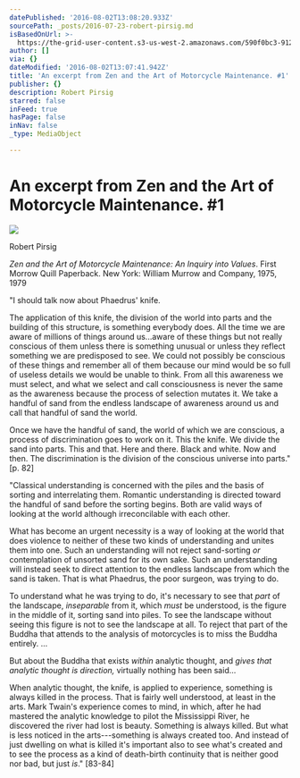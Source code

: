 ```yaml
---
datePublished: '2016-08-02T13:08:20.933Z'
sourcePath: _posts/2016-07-23-robert-pirsig.md
isBasedOnUrl: >-
  https://the-grid-user-content.s3-us-west-2.amazonaws.com/590f0bc3-9120-4000-810b-f6b37c806a5d.jpg
author: []
via: {}
dateModified: '2016-08-02T13:07:41.942Z'
title: 'An excerpt from Zen and the Art of Motorcycle Maintenance. #1'
publisher: {}
description: Robert Pirsig
starred: false
inFeed: true
hasPage: false
inNav: false
_type: MediaObject

---
```

# An excerpt from Zen and the Art of Motorcycle Maintenance. \#1
![](https://the-grid-user-content.s3-us-west-2.amazonaws.com/590f0bc3-9120-4000-810b-f6b37c806a5d.jpg)

Robert Pirsig

_Zen and the Art of Motorcycle Maintenance: An Inquiry into Values_. First Morrow Quill Paperback. New York: William Murrow and Company, 1975, 1979

"I should talk now about Phaedrus' knife.

The application of this knife, the division of the world into parts and the building of this structure, is something everybody does. All the time we are aware of millions of things around us...aware of these things but not really conscious of them unless there is something unusual or unless they reflect something we are predisposed to see. We could not possibly be conscious of these things and remember all of them because our mind would be so full of useless details we would be unable to think. From all this awareness we must select, and what we select and call consciousness is never the same as the awareness because the process of selection mutates it. We take a handful of sand from the endless landscape of awareness around us and call that handful of sand the world.

Once we have the handful of sand, the world of which we are conscious, a process of discrimination goes to work on it. This the knife. We divide the sand into parts. This and that. Here and there. Black and white. Now and then. The discrimination is the division of the conscious universe into parts." \[p. 82\]

"Classical understanding is concerned with the piles and the basis of sorting and interrelating them. Romantic understanding is directed toward the handful of sand before the sorting begins. Both are valid ways of looking at the world although irreconcilable with each other.

What has become an urgent necessity is a way of looking at the world that does violence to neither of these two kinds of understanding and unites them into one. Such an understanding will not reject sand-sorting _or_ contemplation of unsorted sand for its own sake. Such an understanding will instead seek to direct attention to the endless landscape from which the sand is taken. That is what Phaedrus, the poor surgeon, was trying to do.

To understand what he was trying to do, it's necessary to see that _part_ of the landscape, _inseparable_ from it, which _must_ be understood, is the figure in the middle of it, sorting sand into piles. To see the landscape without seeing this figure is not to see the landscape at all. To reject that part of the Buddha that attends to the analysis of motorcycles is to miss the Buddha entirely. ...

But about the Buddha that exists _within_ analytic thought, and _gives that analytic thought is direction,_ virtually nothing has been said...

When analytic thought, the knife, is applied to experience, something is always killed in the process. That is fairly well understood, at least in the arts. Mark Twain's experience comes to mind, in which, after he had mastered the analytic knowledge to pilot the Mississippi River, he discovered the river had lost is beauty. Something is always killed. But what is less noticed in the arts---something is always created too. And instead of just dwelling on what is killed it's important also to see what's created and to see the process as a kind of death-birth continuity that is neither good nor bad, but just _is_." \[83-84\]